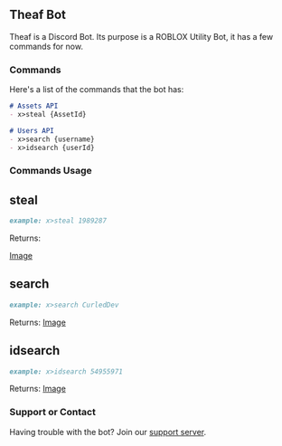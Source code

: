 ## Theaf Bot

Theaf is a Discord Bot. Its purpose is a ROBLOX Utility Bot, it has a few commands for now.

### Commands

Here's a list of the commands that the bot has:

```markdown
# Assets API
- x>steal {AssetId}

# Users API
- x>search {username}
- x>idsearch {userId}
```

### Commands Usage
## steal
```markdown
example: x>steal 1989287
```
Returns:

[Image](https://www.healy.ga/-/ogBh2WtV.png)

## search
```markdown
example: x>search CurledDev
```

Returns:
[Image](https://www.healy.ga/-/mqMUO2fr.png)

## idsearch
```markdown
example: x>idsearch 54955971
```

Returns:
[Image](https://www.healy.ga/-/6QUn8jQG.png)

### Support or Contact

Having trouble with the bot? Join our [support server](https://discord.gg/3Ssc9PT/).
